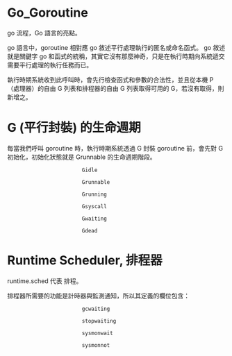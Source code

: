 # Go_Goroutine
go 流程，Go 語言的亮點。

go 語言中，goroutine 相對應 go 敘述平行處理執行的匿名或命名函式。 go 敘述就是關鍵字 go 和函式的統稱，其實它沒有那麼神奇，只是在執行時期向系統遞交需要平行處理的執行任務而已。

執行時期系統收到此呼叫時，會先行檢查函式和參數的合法性，並且從本機 P （處理器）的自由 G 列表和排程器的自由 G 列表取得可用的 G，若沒有取得，則新增之。

# G (平行封裝) 的生命週期

每當我們呼叫 goroutine 時，執行時期系統透過 G 封裝 goroutine 前，會先對 G 初始化，初始化狀態就是 Grunnable 的生命週期階段。

                            Gidle

                            Grunnable

                            Grunning

                            Gsyscall

                            Gwaiting

                            Gdead

# Runtime Scheduler, 排程器

runtime.sched 代表 排程。

排程器所需要的功能是計時器與監測通知，所以其定義的欄位包含：

                            gcwaiting

                            stopwaiting

                            sysmonwait

                            sysmonnot
